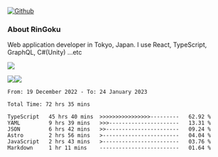 [![Github](https://img.shields.io/github/followers/RinGoku?label=Follow&style=social)](https://github.com/RinGoku)

### About RinGoku
Web application developer in Tokyo, Japan.
I use React, TypeScript, GraphQL, C#(Unity) ...etc

![](https://github-profile-summary-cards.vercel.app/api/cards/profile-details?username=RinGoku&theme=default)

![](https://github-profile-summary-cards.vercel.app/api/cards/repos-per-language?username=RinGoku&theme=default)![](https://github-profile-summary-cards.vercel.app/api/cards/stats?username=RinGoku&theme=default)

<!--START_SECTION:waka-->

```text
From: 19 December 2022 - To: 24 January 2023

Total Time: 72 hrs 35 mins

TypeScript   45 hrs 40 mins  >>>>>>>>>>>>>>>>---------   62.92 %
YAML         9 hrs 39 mins   >>>----------------------   13.31 %
JSON         6 hrs 42 mins   >>-----------------------   09.24 %
Astro        2 hrs 56 mins   >------------------------   04.04 %
JavaScript   2 hrs 43 mins   >------------------------   03.76 %
Markdown     1 hr 11 mins    -------------------------   01.64 %
```

<!--END_SECTION:waka-->

